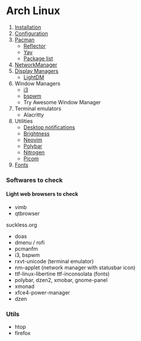 # Arch Linux

1. [Installation](Installation/index)
2. [Configuration](configuration/index)
3. [Pacman](Pacman/index)
    - [Reflector](Pacman/Reflector)
    - [Yay](Pacman/Yay)
    - [Package list](Pacman/package-list)
4. [NetworkManager](network-manager)
5. [Display Managers](display-managers)
    - [LightDM](display-managers/lightdm#LightDM)
6. Window Managers
    - [i3](window-manager/i3)
    - [bspwm](window-manager/bspwm)
    - Try Awesome Window Manager
7. Terminal emulators
    - Alacritty
8. Utilities
    - [Desktop notifications](utilities/desktop-notifications)
    - [Brightness](utilities/brightness)
    - [Neovim](utilities/neovim)
    - [Polybar](utilities/polybar)
    - [Nitrogen](utilities/nitrogen)
    - [Picom](utilities/picom)
9. [Fonts](fonts)

### Softwares to check

#### Light web browsers to check

- vimb
- qtbrowser

suckless.org

* doas
* dmenu / rofi
* pcmanfm
* i3, bspwm
* rxvt-unicode (terminal emulator)
* nm-applet (network manager with statusbar icon)
* ttf-linux-libertine ttf-inconsolata (fonts)
* polybar, dzen2, xmobar, gnome-panel
* xmonad
* xfce4-power-manager
* dzen


### Utils

* htop
* firefox
